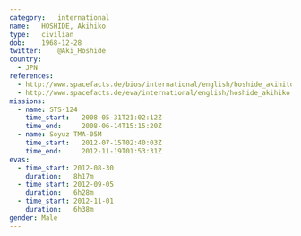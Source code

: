 ```yaml
---
category:	international
name:	HOSHIDE, Akihiko
type:	civilian
dob:	1968-12-28
twitter:	@Aki_Hoshide
country:
  - JPN
references:
  - http://www.spacefacts.de/bios/international/english/hoshide_akihito.htm
  - http://www.spacefacts.de/eva/international/english/hoshide_akihiko.htm
missions:
  - name: STS-124
    time_start:   2008-05-31T21:02:12Z
    time_end:     2008-06-14T15:15:20Z
  - name: Soyuz TMA-05M
    time_start:   2012-07-15T02:40:03Z
    time_end:     2012-11-19T01:53:31Z
evas:
  - time_start: 2012-08-30
    duration:   8h17m
  - time_start: 2012-09-05
    duration:   6h28m
  - time_start: 2012-11-01
    duration:   6h38m
gender:	Male
---
```

